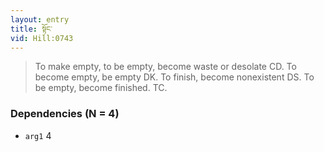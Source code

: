 ```yaml
---
layout: entry
title: སྟོང་
vid: Hill:0743
---
```

> To make empty, to be empty, become waste or desolate CD\. To become empty, be empty DK\. To finish, become nonexistent DS\. To be empty, become finished\. TC\.


### Dependencies (N = 4)
* `arg1` 4
